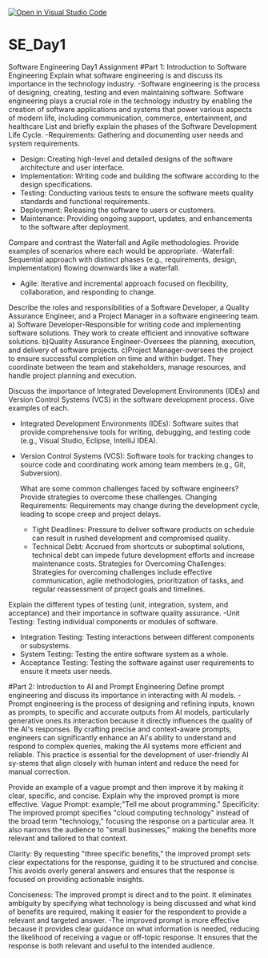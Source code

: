 [![Open in Visual Studio Code](https://classroom.github.com/assets/open-in-vscode-2e0aaae1b6195c2367325f4f02e2d04e9abb55f0b24a779b69b11b9e10269abc.svg)](https://classroom.github.com/online_ide?assignment_repo_id=15569846&assignment_repo_type=AssignmentRepo)
# SE_Day1
Software Engineering Day1 Assignment
#Part 1: Introduction to Software Engineering
Explain what software engineering is and discuss its importance in the technology industry.
-Software engineering is the process of designing, creating, testing and even maintaining software.
Software engineering plays a crucial role in the technology industry by enabling the creation of software applications and systems that power various aspects of modern life, including communication, commerce, entertainment, and healthcare
List and briefly explain the phases of the Software Development Life Cycle.
-Requirements: Gathering and documenting user needs and system requirements.
  - Design: Creating high-level and detailed designs of the software architecture and user interface.
  - Implementation: Writing code and building the software according to the design specifications.
  - Testing: Conducting various tests to ensure the software meets quality standards and functional requirements.
  - Deployment: Releasing the software to users or customers.
  - Maintenance: Providing ongoing support, updates, and enhancements to the software after deployment.

Compare and contrast the Waterfall and Agile methodologies. Provide examples of scenarios where each would be appropriate.
 -Waterfall: Sequential approach with distinct phases (e.g., requirements, design, implementation) flowing downwards like a waterfall.
- Agile: Iterative and incremental approach focused on flexibility, collaboration, and responding to change.

Describe the roles and responsibilities of a Software Developer, a Quality Assurance Engineer, and a Project Manager in a software engineering team.
a) Software Developer-Responsible for writing code and implementing software solutions. They work to create efficient and innovative software solutions.
b)Quality Assurance Engineer-Oversees the planning, execution, and delivery of software projects.
c)Project Manager-oversees the project to ensure successful completion on time and within budget. They coordinate between the team and stakeholders, manage resources, and handle project planning and execution.

Discuss the importance of Integrated Development Environments (IDEs) and Version Control Systems (VCS) in the software development process. Give examples of each.
- Integrated Development Environments (IDEs): Software suites that provide comprehensive tools for writing, debugging, and testing code (e.g., Visual Studio, Eclipse, IntelliJ IDEA).
- Version Control Systems (VCS): Software tools for tracking changes to source code and coordinating work among team members (e.g., Git, Subversion).

  What are some common challenges faced by software engineers? Provide strategies to overcome these challenges.
 Changing Requirements: Requirements may change during the development cycle, leading to scope creep and project delays.
  - Tight Deadlines: Pressure to deliver software products on schedule can result in rushed development and compromised quality.
  - Technical Debt: Accrued from shortcuts or suboptimal solutions, technical debt can impede future development efforts and increase maintenance costs.
Strategies for Overcoming Challenges: Strategies for overcoming challenges include effective communication, agile methodologies, prioritization of tasks, and regular reassessment of project goals and timelines.

Explain the different types of testing (unit, integration, system, and acceptance) and their importance in software quality assurance.
-Unit Testing: Testing individual components or modules of software.
  - Integration Testing: Testing interactions between different components or subsystems.
  - System Testing: Testing the entire software system as a whole.
  - Acceptance Testing: Testing the software against user requirements to ensure it meets user needs.

#Part 2: Introduction to AI and Prompt Engineering
Define prompt engineering and discuss its importance in interacting with AI models.
-Prompt engineering is the process of designing and refining inputs, known as prompts, to specific and accurate outputs from AI models, particularly generative ones.its interaction because it directly influences the quality of the AI's responses. By crafting precise and context-aware prompts, engineers can significantly enhance an AI's ability to understand and respond to complex queries, making the AI systems more efficient and reliable. This practice is essential for the development of user-friendly AI sy-stems that align closely with human intent and reduce the need for manual correction.

Provide an example of a vague prompt and then improve it by making it clear, specific, and concise. Explain why the improved prompt is more effective.
Vague Prompt:
example;"Tell me about programming."
Specificity: The improved prompt specifies "cloud computing technology" instead of the broad term "technology," focusing the response on a particular area. It also narrows the audience to "small businesses," making the benefits more relevant and tailored to that context.

Clarity: By requesting "three specific benefits," the improved prompt sets clear expectations for the response, guiding it to be structured and concise. This avoids overly general answers and ensures that the response is focused on providing actionable insights.

Conciseness: The improved prompt is direct and to the point. It eliminates ambiguity by specifying what technology is being discussed and what kind of benefits are required, making it easier for the respondent to provide a relevant and targeted answer.
 -The improved prompt is more effective because it provides clear guidance on what information is needed, reducing the likelihood of receiving a vague or off-topic response. It ensures that the response is both relevant and useful to the intended audience.

